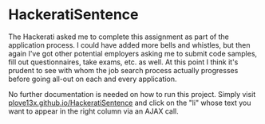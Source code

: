 # HackeratiSentence

The Hackerati asked me to complete this assignment as part of the application process. I could have added more bells and whistles, but then again I've got other potential employers asking me to submit code samples, fill out questionnaires, take exams, etc. as well. At this point I think it's prudent to see with whom the job search process actually progresses before going all-out on each and every application.

No further documentation is needed on how to run this project. Simply visit <a href="plove13x.github.io/HackeratiSentence" target="_blank">plove13x.github.io/HackeratiSentence</a> and click on the "li" whose text you want to appear in the right column via an AJAX call.


